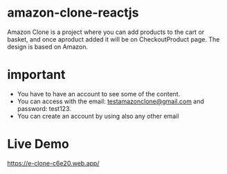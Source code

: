 # amazon-clone-reactjs
Amazon Clone is a project where you can  add  products to the cart or basket,  and once aproduct added it will be on CheckoutProduct page.
The design is based on Amazon.

# important
- You have to have an account to see some of the content.
- You can access with the email: testamazonclone@gmail.com and password: test123.
- You can create an account by using also any other email

# Live Demo
https://e-clone-c6e20.web.app/
